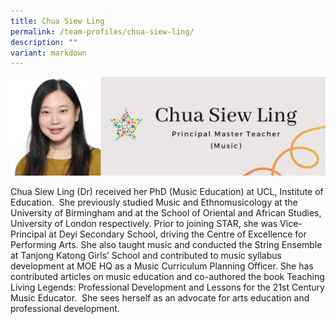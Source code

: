 ```yaml
---
title: Chua Siew Ling
permalink: /team-profiles/chua-siew-ling/
description: ""
variant: markdown
---
```

![](/images/Profile%20Pictures/10.png)

Chua Siew Ling (Dr) received her PhD (Music Education) at UCL, Institute of Education.  She previously studied Music and Ethnomusicology at the University of Birmingham and at the School of Oriental and African Studies, University of London respectively. Prior to joining STAR, she was Vice-Principal at Deyi Secondary School, driving the Centre of Excellence for Performing Arts. She also taught music and conducted the String Ensemble at Tanjong Katong Girls’ School and contributed to music syllabus development at MOE HQ as a Music Curriculum Planning Officer. She has contributed articles on music education and co-authored the book Teaching Living Legends: Professional Development and Lessons for the 21st Century Music Educator.  She sees herself as an advocate for arts education and professional development.